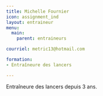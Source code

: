 ```yaml
---
title: Michelle Fournier
icon: assignment_ind
layout: entraineur
menu:
  main:
    parent: entraineurs

courriel: metric13@hotmail.com

formation:
- Entraîneure des lancers

---
```


Entraîneure des lancers depuis 3 ans.